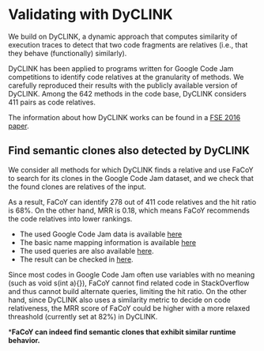 # Validating with DyCLINK

We build on DyCLINK, a dynamic approach that computes similarity of execution traces to detect that two code fragments are relatives (i.e., that they behave (functionally) similarly). 

DyCLINK has been applied to programs written for Google Code Jam competitions to identify code relatives at the granularity of methods. We carefully reproduced their results with the publicly available version of DyCLINK. Among the 642 methods in the code base, DyCLINK considers 411 pairs as code relatives.

The information about how DyCLINK works can be found in a [FSE 2016 paper](http://dl.acm.org/citation.cfm?doid=2950290.2950321).

## Find semantic clones also detected by DyCLINK
We consider all methods for which DyCLINK finds a relative and use FaCoY to search for its clones in the Google Code Jam dataset, and we check that the found clones are relatives of the input. 

As a result, FaCoY can identify 278 out of 411 code relatives and the hit ratio is 68%. On the other hand, MRR is 0.18, which means FaCoY recommends the code relatives into lower rankings.

- The used Google Code Jam data is available [here](/evaluation/dyclink/GoogleCodeJam_data) 
- The basic name mapping information is available [here](https://drive.google.com/open?id=0B2btZBiPsouGNmx6Y2xCVXUwbUk) 
- The used queries are also available [here](/evaluation/dyclink/Used_queries).
- The result can be checked in [here](https://drive.google.com/open?id=0B2btZBiPsouGT2o3eVU2c2txdmM).

Since most codes in Google Code Jam often use variables with no meaning (such as void s(int a){}), FaCoY cannot find related code in StackOverflow and thus cannot build alternate queries, limiting the hit ratio. On the other hand, since DyCLINK also uses a similarity metric to decide on code relativeness, the MRR score of FaCoY could be higher with a more relaxed threashold (currently set at 82%) in DyCLINK.

***FaCoY can indeed find semantic clones that exhibit similar runtime behavior.**

